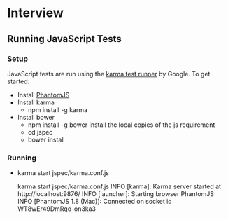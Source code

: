 # Interview

## Running JavaScript Tests

### Setup

JavaScript tests are run using the [karma test runner][1] by
Google. To get started:

* Install [PhantomJS][2]
* Install karma
  - npm install -g karma
* Install bower
  - npm install -g bower
   Install the local copies of the js requirement
  - cd jspec
  - bower install

    
### Running

* karma start jspec/karma.conf.js

  karma start jspec/karma.conf.js
  INFO [karma]: Karma server started at http://localhost:9876/
  INFO [launcher]: Starting browser PhantomJS
  INFO [PhantomJS 1.8 (Mac)]: Connected on socket id WT8wEr49DmRqo-on3ka3


[1]:http://karma-runner.github.com/ 
[2]:http://phantomjs.org/
